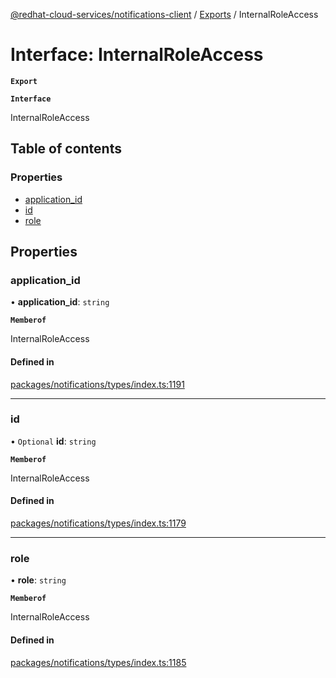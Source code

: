 [@redhat-cloud-services/notifications-client](../README.md) / [Exports](../modules.md) / InternalRoleAccess

# Interface: InternalRoleAccess

**`Export`**

**`Interface`**

InternalRoleAccess

## Table of contents

### Properties

- [application\_id](InternalRoleAccess.md#application_id)
- [id](InternalRoleAccess.md#id)
- [role](InternalRoleAccess.md#role)

## Properties

### application\_id

• **application\_id**: `string`

**`Memberof`**

InternalRoleAccess

#### Defined in

[packages/notifications/types/index.ts:1191](https://github.com/mkholjuraev/javascript-clients/blob/master/packages/notifications/types/index.ts#L1191)

___

### id

• `Optional` **id**: `string`

**`Memberof`**

InternalRoleAccess

#### Defined in

[packages/notifications/types/index.ts:1179](https://github.com/mkholjuraev/javascript-clients/blob/master/packages/notifications/types/index.ts#L1179)

___

### role

• **role**: `string`

**`Memberof`**

InternalRoleAccess

#### Defined in

[packages/notifications/types/index.ts:1185](https://github.com/mkholjuraev/javascript-clients/blob/master/packages/notifications/types/index.ts#L1185)
